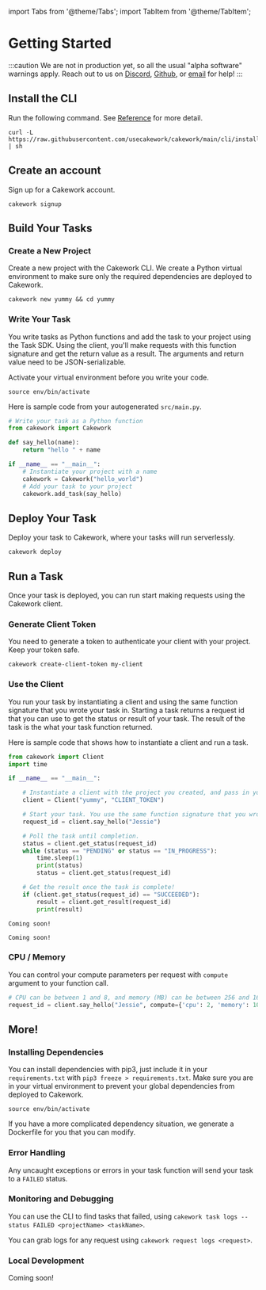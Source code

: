 import Tabs from '@theme/Tabs';
import TabItem from '@theme/TabItem';


# Getting Started

:::caution
We are not in production yet, so all the usual "alpha software" warnings apply. Reach out to us on [Discord](https://discord.gg/yB6GvheDcP), [Github](https://github.com/usecakework), or [email](mailto:eric@cakework.com) for help!
:::

## Install the CLI
Run the following command. See [Reference](./reference/cli/installation.md) for more detail.

```
curl -L https://raw.githubusercontent.com/usecakework/cakework/main/cli/install.sh | sh
```

## Create an account
Sign up for a Cakework account.

```
cakework signup
```

## Build Your Tasks

### Create a New Project
Create a new project with the Cakework CLI. We create a Python virtual environment to make sure only the required dependencies are deployed to Cakework.

```
cakework new yummy && cd yummy
```

### Write Your Task
You write tasks as Python functions and add the task to your project using the Task SDK. Using the client, you'll make requests with this function signature and get the return value as a result. The arguments and return value need to be JSON-serializable.

Activate your virtual environment before you write your code.
```
source env/bin/activate
```

Here is sample code from your autogenerated ```src/main.py```. 

```python
# Write your task as a Python function
from cakework import Cakework

def say_hello(name):
    return "hello " + name

if __name__ == "__main__":
    # Instantiate your project with a name
    cakework = Cakework("hello_world")
    # Add your task to your project
    cakework.add_task(say_hello)
```

## Deploy Your Task
Deploy your task to Cakework, where your tasks will run serverlessly.
```
cakework deploy
```

## Run a Task
Once your task is deployed, you can run start making requests using the Cakework client.

### Generate Client Token
You need to generate a token to authenticate your client with your project. Keep your token safe.

```
cakework create-client-token my-client
```

### Use the Client
You run your task by instantiating a client and using the same function signature that you wrote your task in. Starting a task returns a request id that you can use to get the status or result of your task. The result of the task is the what your task function returned.

Here is sample code that shows how to instantiate a client and run a task.

<Tabs groupId="lang">
<TabItem value="python" label="Python">

```python
from cakework import Client
import time

if __name__ == "__main__":

    # Instantiate a client with the project you created, and pass in your client token.
    client = Client("yummy", "CLIENT_TOKEN")

    # Start your task. You use the same function signature that you wrote in your task.
    request_id = client.say_hello("Jessie")

    # Poll the task until completion.
    status = client.get_status(request_id)
    while (status == "PENDING" or status == "IN_PROGRESS"):
        time.sleep(1)
        print(status)
        status = client.get_status(request_id)

    # Get the result once the task is complete!
    if (client.get_status(request_id) == "SUCCEEDED"):
        result = client.get_result(request_id)
        print(result)
```

</TabItem>
<TabItem value="javascript" label="Javascript">

```
Coming soon!
```

</TabItem>
<TabItem value="rest" label="REST">

```
Coming soon!
```

</TabItem>
</Tabs>

### CPU / Memory
You can control your compute parameters per request with ```compute``` argument to your function call.

```python
# CPU can be between 1 and 8, and memory (MB) can be between 256 and 16384.
request_id = client.say_hello("Jessie", compute={'cpu': 2, 'memory': 1024})
```


## More!

### Installing Dependencies
You can install dependencies with pip3, just include it in your ```requirements.txt``` with ```pip3 freeze > requirements.txt```. Make sure you are in your virtual environment to prevent your global dependencies from deployed to Cakework.

```
source env/bin/activate
```

If you have a more complicated dependency situation, we generate a Dockerfile for you that you can modify.

### Error Handling
Any uncaught exceptions or errors in your task function will send your task to a ```FAILED``` status.

### Monitoring and Debugging
You can use the CLI to find tasks that failed, using ```cakework task logs --status FAILED <projectName> <taskName>```.

You can grab logs for any request using ```cakework request logs <request>```.

### Local Development

Coming soon!

